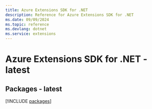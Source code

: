 ```yaml
---
title: Azure Extensions SDK for .NET
description: Reference for Azure Extensions SDK for .NET
ms.date: 09/09/2024
ms.topic: reference
ms.devlang: dotnet
ms.service: extensions
---
```

# Azure Extensions SDK for .NET - latest
## Packages - latest
[!INCLUDE [packages](extensions-index.md)]